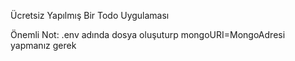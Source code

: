 Ücretsiz Yapılmış Bir Todo Uygulaması

Önemli Not: .env adında dosya oluşuturp mongoURI=MongoAdresi yapmanız gerek
